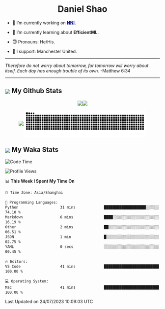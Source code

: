 

<h1 align="center">Daniel Shao</h1>

- 🐒 I’m currently working on <strong><a href="https://github.com/microsoft/nni" style="color: darkblue">NNI</a></strong>.

- 🥹 I’m currently learning about **EfficientML**.

- 😇 Pronouns: He/His.

- 🦧 I support: Manchester United.

---

<i> Therefore do not worry about tomorrow, for tomorrow will worry about itself. Each day has enough trouble of its own. </i> -Matthew 6:34

---

<h2><img src="https://emojis.slackmojis.com/emojis/images/1579216111/7550/pikachu_wave.gif?1579216111" align="center" width="28" /> My Github Stats</h2>

<p align="center"><img align="center" src = "https://github-readme-stats.vercel.app/api?username=super-dainiu&show_icons=true&count_private=true&theme=tokyonight&hide=issues&line_height=30" width="400px"><img align="center" src = "https://github-readme-streak-stats.herokuapp.com/?user=super-dainiu&theme=tokyonight" width="400px"></p>

<p align="center"><img align="center" width="400px" src="https://github-readme-stats.vercel.app/api/top-langs/?username=super-dainiu&layout=compact&theme=tokyonight&hide=html,tex,jupyter%20notebook"><img align="center" width="400px" src="https://github.com/super-dainiu/super-dainiu/blob/output/github-contribution-grid-snake.svg"></p>

<h2><img src="https://emojis.slackmojis.com/emojis/images/1579216111/7550/pikachu_wave.gif?1579216111" align="center" width="28" /> My Waka Stats</h2>

<!--START_SECTION:waka-->
![Code Time](http://img.shields.io/badge/Code%20Time-252%20hrs%2038%20mins-blue)

![Profile Views](http://img.shields.io/badge/Profile%20Views-0-blue)

📊 **This Week I Spent My Time On** 

```text
🕑︎ Time Zone: Asia/Shanghai

💬 Programming Languages: 
Python                   31 mins             ███████████████████░░░░░░   74.10 % 
Markdown                 6 mins              ████░░░░░░░░░░░░░░░░░░░░░   16.19 % 
Other                    2 mins              ██░░░░░░░░░░░░░░░░░░░░░░░   06.51 % 
JSON                     1 min               █░░░░░░░░░░░░░░░░░░░░░░░░   02.75 % 
YAML                     0 secs              ░░░░░░░░░░░░░░░░░░░░░░░░░   00.45 % 

🔥 Editors: 
VS Code                  41 mins             █████████████████████████   100.00 % 

💻 Operating System: 
Mac                      41 mins             █████████████████████████   100.00 % 
```


 Last Updated on 24/07/2023 10:09:03 UTC
<!--END_SECTION:waka-->
